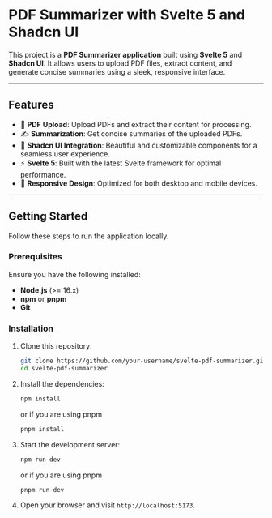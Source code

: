 # PDF Summarizer with Svelte 5 and Shadcn UI

This project is a **PDF Summarizer application** built using **Svelte 5** and **Shadcn UI**. It allows users to upload PDF files, extract content, and generate concise summaries using a sleek, responsive interface.

---

## Features

- 🚀 **PDF Upload**: Upload PDFs and extract their content for processing.
- ✍️ **Summarization**: Get concise summaries of the uploaded PDFs.
- 💅 **Shadcn UI Integration**: Beautiful and customizable components for a seamless user experience.
- ⚡ **Svelte 5**: Built with the latest Svelte framework for optimal performance.
- 📱 **Responsive Design**: Optimized for both desktop and mobile devices.

---

## Getting Started

Follow these steps to run the application locally.

### Prerequisites

Ensure you have the following installed:

- **Node.js** (>= 16.x)
- **npm** or **pnpm**
- **Git**

### Installation

1. Clone this repository:

   ```bash
   git clone https://github.com/your-username/svelte-pdf-summarizer.git
   cd svelte-pdf-summarizer
   ```

2. Install the dependencies:

   ```bash
   npm install
   ```

   or if you are using pnpm

   ```bash
   pnpm install
   ```

3. Start the development server:

   ```bash
   npm run dev
   ```

   or if you are using pnpm

   ```bash
   pnpm run dev
   ```

4. Open your browser and visit `http://localhost:5173`.
